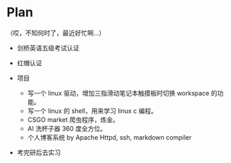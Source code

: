 # Plan
（哎，不知何时了，最近好忙啊...）
- 剑桥英语五级考试认证
- 红帽认证
- 项目
    - 写一个 linux 驱动，增加三指滑动笔记本触摸板时切换 workspace 的功能。
    - 写一个 linux 的 shell，用来学习 linux c 编程。
    - CSGO market 爬虫程序，炼金。
    - AI 洗杯子器 360 度全方位。
    - 个人博客系统 by Apache Httpd, ssh, markdown compiler

- 考完研后去实习
